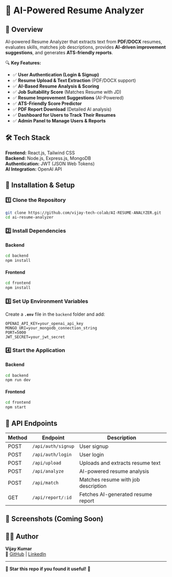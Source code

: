 # 🚀 AI-Powered Resume Analyzer

## 📌 Overview
AI-powered Resume Analyzer that extracts text from **PDF/DOCX** resumes, evaluates skills, matches job descriptions, provides **AI-driven improvement suggestions**, and generates **ATS-friendly reports**. 

🔍 **Key Features:**
- ✅ **User Authentication (Login & Signup)**
- ✅ **Resume Upload & Text Extraction** (PDF/DOCX support)
- ✅ **AI-Based Resume Analysis & Scoring**
- ✅ **Job Suitability Score** (Matches Resume with JD)
- ✅ **Resume Improvement Suggestions** (AI-Powered)
- ✅ **ATS-Friendly Score Predictor**
- ✅ **PDF Report Download** (Detailed AI analysis)
- ✅ **Dashboard for Users to Track Their Resumes**
- ✅ **Admin Panel to Manage Users & Reports**

## 🛠️ Tech Stack
**Frontend:** React.js, Tailwind CSS  
**Backend:** Node.js, Express.js, MongoDB  
**Authentication:** JWT (JSON Web Tokens)  
**AI Integration:** OpenAI API  

## 🚀 Installation & Setup
### 1️⃣ Clone the Repository
```bash
git clone https://github.com/vijay-tech-colab/AI-RESUME-ANALYZER.git
cd ai-resume-analyzer
```

### 2️⃣ Install Dependencies
#### **Backend**
```bash
cd backend
npm install
```
#### **Frontend**
```bash
cd frontend
npm install
```

### 3️⃣ Set Up Environment Variables
Create a **`.env`** file in the `backend` folder and add:
```env
OPENAI_API_KEY=your_openai_api_key
MONGO_URI=your_mongodb_connection_string
PORT=5000
JWT_SECRET=your_jwt_secret
```

### 4️⃣ Start the Application
#### **Backend**
```bash
cd backend
npm run dev
```
#### **Frontend**
```bash
cd frontend
npm start
```

## 🎯 API Endpoints
| Method | Endpoint | Description |
|--------|---------|-------------|
| POST | `/api/auth/signup` | User signup |
| POST | `/api/auth/login` | User login |
| POST | `/api/upload` | Uploads and extracts resume text |
| POST | `/api/analyze` | AI-powered resume analysis |
| POST | `/api/match` | Matches resume with job description |
| GET | `/api/report/:id` | Fetches AI-generated resume report |

## 📸 Screenshots (Coming Soon)

## 👨‍💻 Author
**Vijay Kumar**  
🔗 [GitHub](https://github.com/vijay-tech-colab) | [LinkedIn](https://www.linkedin.com/in/vijay-tech-colab)  

---

🌟 **Star this repo if you found it useful!** 🚀
